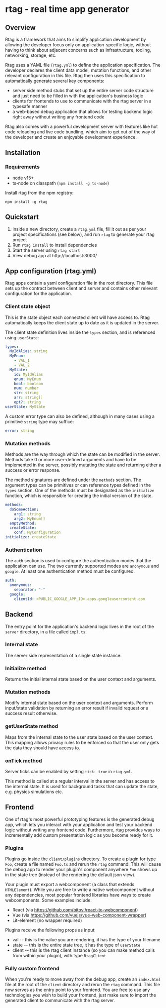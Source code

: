 # rtag - real time app generator

## Overview

Rtag is a framework that aims to simplify application development by allowing the developer focus only on application-specific logic, without having to think about adjacent concerns such as infrastructure, tooling, networking, storage, etc.

Rtag uses a YAML file (`rtag.yml`) to define the application specification. The developer declares the client data model, mutation functions, and other relevant configuration in this file. Rtag then uses this specification to automatically generate several key components:
- server side method stubs that set up the entire server code structure and just need to be filled in with the application's business logic
- clients for frontends to use to communicate with the rtag server in a typesafe manner
- a web-based debug application that allows for testing backend logic right away without writing any frontend code

Rtag also comes with a powerful development server with features like hot code reloading and live code bundling, which aim to get out of the way of the developer and create an enjoyable development experience. 

## Installation

### Requirements

- node v15+
- ts-node on classpath (`npm install -g ts-node`)

Install rtag from the npm registry:

```
npm install -g rtag
```

## Quickstart

1. Inside a new directory, create a `rtag.yml` file, fill it out as per your project specifications (see below), and run `rtag` to generate your rtag project
2. Run `rtag install` to install dependencies
3. Start the server using `rtag start`
4. View debug app at http://localhost:3000/

## App configuration (rtag.yml)

Rtag apps contain a yaml configuration file in the root directory. This file sets up the contract between client and server and contains other relevant configuration for the application.

### Client state object

This is the state object each connected client will have access to. Rtag automatically keeps the client state up to date as it is updated in the server.

The client state definition lives inside the `types` section, and is referenced using `userState`:

```yml
types:
  MyIdAlias: string
  MyEnum:
    - VAL_1
    - VAL_2
  MyState:
    id: MyIdAlias
    enum: MyEnum
    bool: boolean
    num: number
    str: string
    arr: string[]
    opt?: string
userState: MyState
```

A custom error type can also be defined, although in many cases using a primitive `string` type may suffice:

```yml
error: string
```

### Mutation methods

Methods are the way through which the state can be modified in the server. Methods take 0 or more user-defined arguments and have to be implemented in the server, possibly mutating the state and returning either a success or error response.

The method signatures are defined under the `methods` section. The argument types can be primitives or can reference types defined in the `types` section. One of the methods must be designated as the `initialize` function, which is responsible for creating the initial version of the state.

```yml
methods:
  doSomeAction:
    arg1: string
    arg2: MyEnum[]
  emptyMethod:
  createState:
    conf: MyConfiguration
initialize: createState
```

### Authentication

The `auth` section is used to configure the authentication modes that the application can use. The two currently supported modes are `anonymous` and `google`. At least one authentication method must be configured.

```yml
auth:
  anonymous:
    separator: "-"
  google:
    clientId: <PUBLIC_GOOGLE_APP_ID>.apps.googleusercontent.com
```

## Backend

The entry point for the application's backend logic lives in the root of the `server` directory, in a file called `impl.ts`.

### Internal state

The server side representation of a single state instance.

### Initialize method

Returns the initial internal state based on the user context and arguments.

### Mutation methods

Modify internal state based on the user context and arguments. Perform input/state validation by returning an error result if invalid request or a success result otherwise.

### getUserState method

Maps from the internal state to the user state based on the user context. This mapping allows privacy rules to be enforced so that the user only gets the data they should have access to.

### onTick method

Server ticks can be enabled by setting `tick: true` in `rtag.yml`.

This method is called at a regular interval in the server and has access to the internal state. It is used for background tasks that can update the state, e.g. physics simulations etc.

## Frontend

One of rtag's most powerful prototyping features is the generated debug app, which lets you interact with your application and test your backend logic without writing any frontend code. Furthermore, rtag provides ways to incrementally add custom presentation logic as you become ready for it.

### Plugins

Plugins go inside the `client/plugins` directory. To create a plugin for type `Foo`, create a file named `Foo.ts` and rerun the `rtag` command. This will cause the debug app to render your plugin's component anywhere `Foo` shows up in the state tree (instead of the rendering the default json view).

Your plugin must export a webcomponent (a class that extends `HTMLElement`). While you are free to write a native webcomponent without any dependencies, most popular frontend libraries have ways to create webcomponents. Some examples include:
- React (via https://github.com/bitovi/react-to-webcomponent)
- Vue (via https://github.com/vuejs/vue-web-component-wrapper)
- Lit-element (no wrapper required)

Plugins receive the following props as input:
- val -- this is the value you are rendering, it has the type of your filename
- state -- this is the entire state tree, it has the type of `userState`
- client -- this is the rtag client instance (so you can make method calls from within your plugin), with type `RtagClient`

### Fully custom frontend

When you're ready to move away from the debug app, create an `index.html` file at the root of the `client` directory and rerun the `rtag` command. This file now serves as the entry point to your frontend. You are free to use any technologies you wish to build your frontend, just make sure to import the generated client to communicate with the rtag server.
